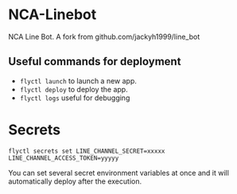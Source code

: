 # NCA-Linebot

NCA Line Bot. A fork from github.com/jackyh1999/line_bot 

## Useful commands for deployment
- ```flyctl launch``` to launch a new app.
- ```flyctl deploy``` to deploy the app.
- ```flyctl logs```  useful for debugging

# Secrets

```
flyctl secrets set LINE_CHANNEL_SECRET=xxxxx LINE_CHANNEL_ACCESS_TOKEN=yyyyy
```
You can set several secret environment variables at once and it will automatically deploy after the execution.

 <!--- ## Data 
<!---Read only data are store temporarily in a [Google Sheet](https://docs.google.com/spreadsheets/d/1OZaZYPPFPVo5EuThuyjS3STR8nMf7peSjK673_bPDHE/edit#gid=0) --->
